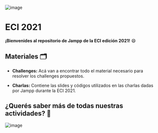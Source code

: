
![image](https://user-images.githubusercontent.com/83473101/126707780-19a9e468-f5b7-4dc2-8719-ff43081fcc5b.png)

# ECI 2021 

**¡Bienvenides al repositorio de Jampp de la ECI edición 2021!** 😄

## Materiales 🗂

* **Challenges:**
Acá van a encontrar todo el material necesario para resolver los challenges propuestos.

* **Charlas:**
Contiene las slides y códigos utilizados en las charlas dadas por Jampp durante la ECI 2021.





## **¿Querés saber más de todas nuestras actividades?** 🤔

![image](https://user-images.githubusercontent.com/83473101/126790599-c4e67c91-ab6c-4705-9640-60ebc54e01e1.png)
